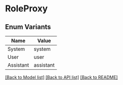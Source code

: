 # RoleProxy

## Enum Variants

| Name | Value |
|---- | -----|
| System | system |
| User | user |
| Assistant | assistant |


[[Back to Model list]](../README.md#documentation-for-models) [[Back to API list]](../README.md#documentation-for-api-endpoints) [[Back to README]](../README.md)



